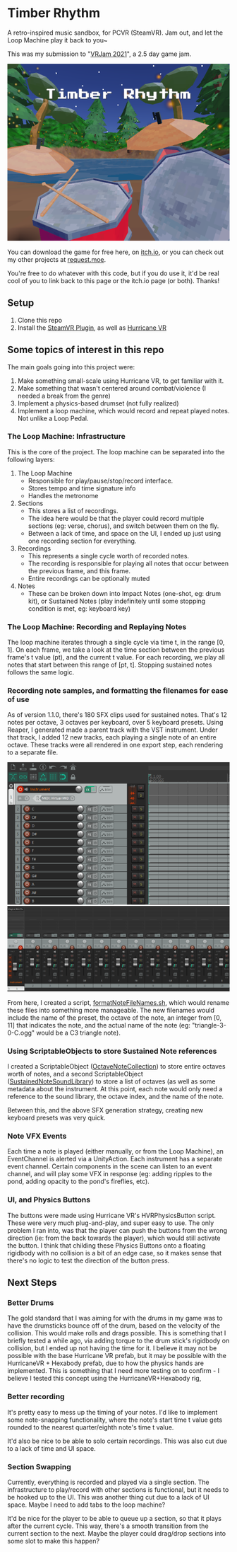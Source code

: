 # Timber Rhythm

A retro-inspired music sandbox, for PCVR (SteamVR). Jam out, and let the Loop Machine play it back to you~

This was my submission to "[VRJam 2021](https://itch.io/jam/vr-jam-2021)", a 2.5 day game jam.

<p align="center">
    <img src="./readmeContents/cover-image.png">
</p>

You can download the game for free here, on [itch.io](https://request.itch.io/timber-rhythm), or you can check out my other projects at [request.moe](https://request.moe).

You're free to do whatever with this code, but if you do use it, it'd be real cool of you to link back to this page or the itch.io page (or both). Thanks!


## Setup

  1. Clone this repo
  2. Install the [SteamVR Plugin](https://assetstore.unity.com/packages/tools/integration/steamvr-plugin-32647), as well as [Hurricane VR](https://assetstore.unity.com/packages/tools/physics/hurricane-vr-physics-interaction-toolkit-177300)


## Some topics of interest in this repo

The main goals going into this project were:

  1. Make something small-scale using Hurricane VR, to get familiar with it. 
  1. Make something that wasn't centered around combat/violence (I needed a break from the genre)
  1. Implement a physics-based drumset (not fully realized)
  1. Implement a loop machine, which would record and repeat played notes. Not unlike a Loop Pedal.

### The Loop Machine: Infrastructure

This is the core of the project. The loop machine can be separated into the following layers:

1. The Loop Machine
	- Responsible for play/pause/stop/record interface.
	- Stores tempo and time signature info
	- Handles the metronome
1. Sections
	- This stores a list of recordings.
	- The idea here would be that the player could record multiple sections (eg: verse, chorus), and switch between them on the fly.
	- Between a lack of time, and space on the UI, I ended up just using one recording section for everything.
1. Recordings
	- This represents a single cycle worth of recorded notes.
	- The recording is responsible for playing all notes that occur between the previous frame, and this frame.
	- Entire recordings can be optionally muted
1. Notes
	- These can be broken down into Impact Notes (one-shot, eg: drum kit), or Sustained Notes (play indefinitely until some stopping condition is met, eg: keyboard key)


### The Loop Machine: Recording and Replaying Notes

The loop machine iterates through a single cycle via time t, in the range [0, 1]. On each frame, we take a look at the time section between the previous frame's t value (pt), and the current t value. For each recording, we play all notes that start between this range of [pt, t]. Stopping sustained notes follows the same logic.


### Recording note samples, and formatting the filenames for ease of use

As of version 1.1.0, there's 180 SFX clips used for sustained notes. That's 12 notes per octave, 3 octaves per keyboard, over 5 keyboard presets. Using Reaper, I generated made a parent track with the VST instrument. Under that track, I added 12 new tracks, each playing a single note of an entire octave. These tracks were all rendered in one export step, each rendering to a separate file.

<p align="center">
    <img src="./readmeContents/reaper-01.png">
    <img src="./readmeContents/reaper-02.png">
</p>

From here, I created a script, [formatNoteFileNames.sh](./Assets/SFX/notes/formatNoteFileNames.sh), which would rename these files into something more manageable. The new filenames would include the name of the preset, the octave of the note, an integer from [0, 11] that indicates the note, and the actual name of the note (eg: "triangle-3-0-C.ogg" would be a C3 triangle note).

### Using ScriptableObjects to store Sustained Note references

I created a ScriptableObject ([OctaveNoteCollection](./Assets/ScriptableObjects/OctaveNoteCollection.cs)) to store entire octaves worth of notes, and a second ScriptableObject ([SustainedNoteSoundLibrary](./Assets/ScriptableObjects/SustainedNoteSoundLibrary.cs)) to store a list of octaves (as well as some metadata about the instrument. At this point, each note would only need a reference to the sound library, the octave index, and the name of the note. 

Between this, and the above SFX generation strategy, creating new keyboard presets was very quick.

### Note VFX Events

Each time a note is played (either manually, or from the Loop Machine), an EventChannel is alerted via a UnityAction. Each instrument has a separate event channel. Certain components in the scene can listen to an event channel, and will play some VFX in response (eg: adding ripples to the pond, adding opacity to the pond's fireflies, etc). 

### UI, and Physics Buttons

The buttons were made using Hurricane VR's HVRPhysicsButton script. These were very much plug-and-play, and super easy to use. The only problem I ran into, was that the player can push the buttons from the wrong direction (ie: from the back towards the player), which would still activate the button. I think that childing these Physics Buttons onto a floating rigidbody with no collision is a bit of an edge case, so it makes sense that there's no logic to test the direction of the button press.

## Next Steps 

### Better Drums 

The gold standard that I was aiming for with the drums in my game was to have the drumsticks bounce off of the drum, based on the velocity of the collision. This would make rolls and drags possible. This is something that I briefly tested a while ago, via adding torque to the drum stick's rigidbody on collision, but I ended up not having the time for it. I believe it may not be possible with the base Hurricane VR prefab, but it may be possible with the HurricaneVR + Hexabody prefab, due to how the physics hands are implemented. This is something that I need more testing on to confirm - I believe I tested this concept using the HurricaneVR+Hexabody rig, 

### Better recording

It's pretty easy to mess up the timing of your notes. I'd like to implement some note-snapping functionality, where the note's start time t value gets rounded to the nearest quarter/eighth note's time t value.

It'd also be nice to be able to solo certain recordings. This was also cut due to a lack of time and UI space.

### Section Swapping

Currently, everything is recorded and played via a single section. The infrastructure to play/record with other sections is functional, but it needs to be hooked up to the UI. This was another thing cut due to a lack of UI space. Maybe I need to add tabs to the loop machine?

It'd be nice for the player to be able to queue up a section, so that it plays after the current cycle. This way, there's a smooth transition from the current section to the next. Maybe the player could drag/drop sections into some slot to make this happen?
